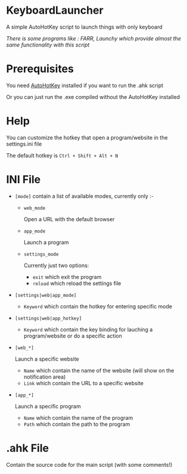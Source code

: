 KeyboardLauncher
================

A simple AutoHotKey script to launch things with only keyboard

_There is some programs like : FARR, Launchy which provide almost the same functionality with this script_


Prerequisites
===========
You need [AutoHotKey](http://www.autohotkey.com/) installed if you want to run the .ahk script

Or you can just run the .exe compiled without the AutoHotKey installed


Help
====

You can customize the hotkey that open a program/website in the settings.ini file

The default hotkey is `Ctrl + Shift + Alt + N`

INI File
========

- `[mode]` contain a list of available modes, currently only :-
	- `web_mode`
		
		Open a URL with the default browser

	- `app_mode`

		Launch a program

	- `settings_mode`
		
		Currently just two options:

		- `exit` which exit the program
		- `reload` which reload the settings file

- `[settings|web|app_mode]`
	- `Keyword` which contain the hotkey for entering specific mode

- `[settings|web|app_hotkey]`
	- `Keyword` which contain the key binding for lauching a program/website or do a specific action

- `[web_*]`
	
	Launch a specific website

	- `Name` which contain the name of the website (will show on the notification area)
	- `Link` which contain the URL to a specific website
- `[app_*]`
	
	Launch a specific program

	- `Name` which contain the name of the program
	- `Path` which contain the path to the program

.ahk File
=========
Contain the source code for the main script (with some comments!)